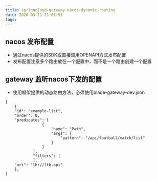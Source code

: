 ```yaml
---
title: springcloud-gateway-nacos-dynamic-routing
date: 2020-03-11 21:01:51
tags:
---
```


## nacos 发布配置

- 通过nacos提供的SDK或直接调用OPENAPI方式发布配置
- 发布配置注意多个路由放在一个配置中，而不是一个路由创建一个配置

## gateway 监听nacos下发的配置

- 使用框架提供的动态路由方法，必须使用blade-gateway-dev.json

```
[
    {
    "id": "example-list",
    "order": 0,
    "predicates": [
                {
                    "name": "Path",
                    "args": {
                        "pattern": "/api/football/match/list"
                    }
                }
            ],
            "filters": [
            ],
    "uri": "lb://ltb-api"
    },
]
```
## 